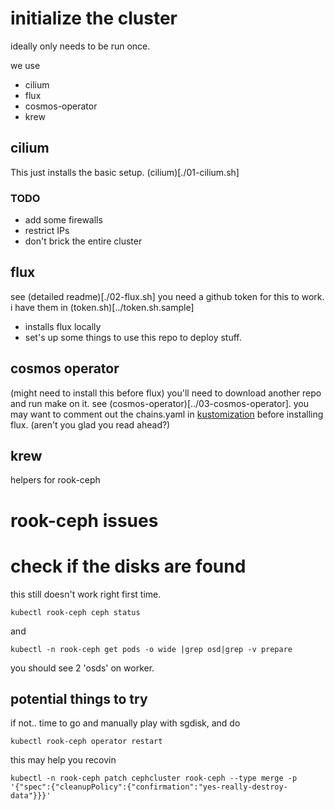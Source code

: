 # initialize the cluster
ideally only needs to be run once.

we use 
* cilium
* flux
* cosmos-operator
* krew

## cilium
This just installs the basic setup. (cilium)[./01-cilium.sh]

### TODO
* add some firewalls
* restrict IPs
* don't brick the entire cluster

## flux
see (detailed readme)[./02-flux.sh]
you need a github token for this to work. i have them in (token.sh)[../token.sh.sample] 

* installs flux locally
* set's up some things to use this repo to deploy stuff.

## cosmos operator
(might need to install this before flux)
you'll need to download another repo and run make on it. see (cosmos-operator)[../03-cosmos-operator].
you may want to comment out the chains.yaml in [kustomization](/clusters/main-cluster/flux-system/kustomization.yaml) before installing flux. (aren't you glad you read ahead?)

## krew
helpers for rook-ceph

# rook-ceph issues
# check if the disks are found
this still doesn't work right first time.
```
kubectl rook-ceph ceph status
```
and
```
kubectl -n rook-ceph get pods -o wide |grep osd|grep -v prepare
```
you should see 2 'osds' on worker.
## potential things to try
if not.. time to go and manually play with sgdisk, and do
```
kubectl rook-ceph operator restart
```


this may help you recovin
```
kubectl -n rook-ceph patch cephcluster rook-ceph --type merge -p '{"spec":{"cleanupPolicy":{"confirmation":"yes-really-destroy-data"}}}'
```
